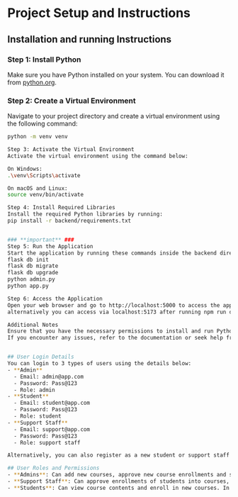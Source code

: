 
# Project Setup and Instructions

## Installation and running Instructions

### Step 1: Install Python
Make sure you have Python installed on your system. You can download it from [python.org](https://www.python.org/downloads/).

### Step 2: Create a Virtual Environment
Navigate to your project directory and create a virtual environment using the following command:
```sh
python -m venv venv

Step 3: Activate the Virtual Environment
Activate the virtual environment using the command below:

On Windows:
.\venv\Scripts\activate

On macOS and Linux:
source venv/bin/activate

Step 4: Install Required Libraries
Install the required Python libraries by running:
pip install -r backend/requirements.txt


### **important** ###
Step 5: Run the Application
Start the application by running these commands inside the backend directory in the following order:
flask db init
flask db migrate
flask db upgrade
python admin.py
python app.py

Step 6: Access the Application
Open your web browser and go to http://localhost:5000 to access the application.
alternatively you can access via localhost:5173 after running npm run dev inside frontend directory

Additional Notes
Ensure that you have the necessary permissions to install and run Python applications on your system.
If you encounter any issues, refer to the documentation or seek help from the community.


## User Login Details
You can login to 3 types of users using the details below:
- **Admin**
  - Email: admin@app.com
  - Password: Pass@123
  - Role: admin
- **Student**
  - Email: student@app.com
  - Password: Pass@123
  - Role: student
- **Support Staff**
  - Email: support@app.com
  - Password: Pass@123
  - Role: support staff

Alternatively, you can also register as a new student or support staff.

## User Roles and Permissions
- **Admins**: Can add new courses, approve new course enrollments and support staff, and view course contents. In future updates, they will be able to add course contents.
- **Support Staff**: Can approve enrollments of students into courses, view course contents, and apply for other courses as support staff. In future updates, they will be able to update their profile.
- **Students**: Can view course contents and enroll in new courses. In future updates, they will be able to chat with AI using the bottom right chat icon.